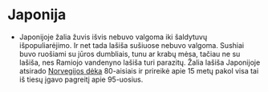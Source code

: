 # Japonija

* Japonijoje žalia žuvis išvis nebuvo valgoma iki šaldytuvų išpopuliarėjimo. Ir net tada lašiša sušiuose nebuvo valgoma. Sushiai buvo ruošiami su jūros dumbliais, tunu ar krabų mėsa, tačiau ne su lašiša, nes Ramiojo vandenyno lašiša turi parazitų. Žalia lašiša Japonijoje atsirado [Norvegijos dėka](https://www.norwayexports.no/norways-introduction-of-salmon-sushi-to-japan/) 80-aisiais ir prireikė apie 15 metų pakol visa tai iš tiesų įgavo pagreitį apie 95-uosius.

